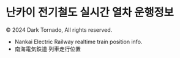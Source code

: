 # 난카이 전기철도 실시간 열차 운행정보
© 2024 Dark Tornado, All rights reserved.
 - Nankai Electric Railway realtime train position info.
 - 南海電気鉄道 列車走行位置
